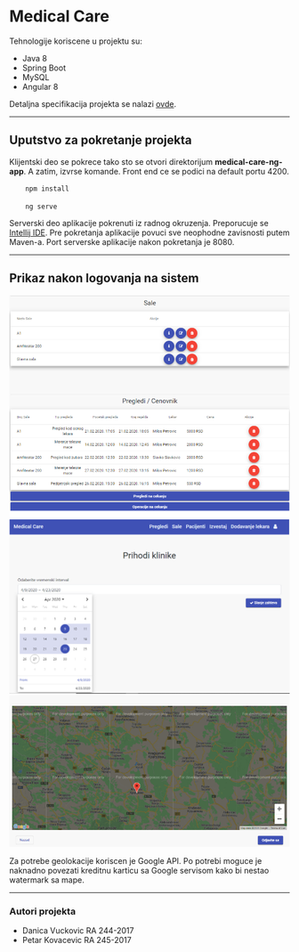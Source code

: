 # Medical Care

Tehnologije koriscene u projektu su:
* Java 8
* Spring Boot
* MySQL
* Angular 8

Detaljna specifikacija projekta se nalazi [ovde](PDF/Specifikacija%20projekta.pdf).

---
## Uputstvo za pokretanje projekta
Klijentski deo se pokrece tako sto se otvori direktorijum **medical-care-ng-app**. A zatim, izvrse komande. Front end ce se podici na default portu 4200.

```
    npm install
    
    ng serve
```

Serverski deo aplikacije pokrenuti iz radnog okruzenja. Preporucuje se [Intellij IDE](https://www.jetbrains.com/idea/download/#section=windows). Pre pokretanja aplikacije povuci sve neophodne zavisnosti putem Maven-a. Port serverske aplikacije nakon pokretanja je 8080.

---
## Prikaz nakon logovanja na sistem
![](images/sale.png)
![](images/ui.png)
![](images/mapa.png)

Za potrebe geolokacije koriscen je Google API. Po potrebi moguce je naknadno povezati kreditnu karticu sa Google servisom kako bi nestao watermark sa mape.

---
### Autori projekta
* Danica Vuckovic RA 244-2017
* Petar Kovacevic RA 245-2017